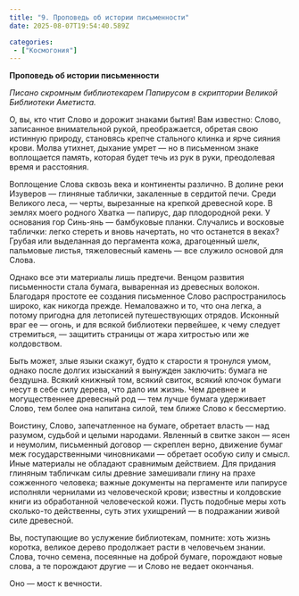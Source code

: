 ```yaml
---
title: "9. Проповедь об истории письменности"
date: 2025-08-07T19:54:40.589Z

categories:
 - ["Космогония"]
---
```


**Проповедь об истории письменности**

*Писано скромным библиотекарем Папирусом в скриптории Великой Библиотеки
Аметиста.*

О, вы, кто чтит Слово и дорожит знаками бытия! Вам известно: Слово,
записанное внимательной рукой, преображается, обретая свою истинную
природу, становясь крепче стального клинка и ярче сияния крови. Молва
утихнет, дыхание умрет — но в письменном знаке воплощается память,
которая будет течь из рук в руки, преодолевая время и расстояния.

Воплощение Слова сквозь века и континенты различно. В долине реки
Изуверов — глиняные таблички, закаленные в сердитой печи. Среди Великого
леса, — черты, вырезанные на крепкой древесной коре. В землях моего
родного Хватка — папирус, дар плодородной реки. У основания гор Синь-янь
— бамбуковые планки. Случались и восковые таблички: легко стереть и
вновь начертать, но что останется в веках? Грубая или выделанная до
пергамента кожа, драгоценный шелк, пальмовые листья, тяжеловесный камень
— все служило основой для Слова.

Однако все эти материалы лишь предтечи. Венцом развития письменности
стала бумага, вываренная из древесных волокон. Благодаря простоте ее
создания письменное Слово распространилось широко, как никогда прежде.
Немаловажно и то, что она легка, а потому пригодна для летописей
путешествующих отрядов. Исконный враг ее — огонь, и для всякой
библиотеки первейшее, к чему следует стремиться, — защитить страницы от
жара хитростью или же колдовством.

Быть может, злые языки скажут, будто к старости я тронулся умом, однако
после долгих изысканий я вынужден заключить: бумага не бездушна. Всякий
книжный том, всякий свиток, всякий клочок бумаги несут в себе силу
дерева, что дало им жизнь. Чем древнее и могущественнее древесный род —
тем лучше бумага удерживает Слово, тем более она напитана силой, тем
ближе Слово к бессмертию.

Воистину, Слово, запечатленное на бумаге, обретает власть — над разумом,
судьбой и целыми народами. Явленный в свитке закон — ясен и неумолим,
письменный договор — скреплен верно, движение бумаг меж государственными
чиновниками — обретает особую силу и смысл. Иные материалы не обладают
сравнимым действием. Для придания глиняным табличкам силы древние
замешивали глину на прахе сожженного человека; важные документы на
пергаменте или папирусе исполняли чернилами из человеческой крови;
известны и колдовские книги из обработанной человеческой кожи. Пусть
подобные меры хоть сколько-то действенны, суть этих ухищрений — в
подражании живой силе древесной.

Вы, поступающие во услужение библиотекам, помните: хоть жизнь коротка,
великое дерево продолжает расти в человечьем знании. Слова, точно
семена, посеянные на доброй бумаге, порождают новые слова, а те
порождают другие — и Слово не ведает окончанья.

Оно — мост к вечности.

